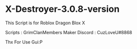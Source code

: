 # X-Destroyer-3.0.8-version

This Script is for Roblox Dragon Blox X

Scripts : GrimClanMembers
Maker Discord : CuzLoveU#8868








Thx For Use Gui:P
